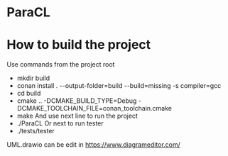 # ParaCL

# How to build the project
Use commands from the project root
* mkdir build
* conan install . --output-folder=build --build=missing -s compiler=gcc
* cd build
* cmake .. -DCMAKE_BUILD_TYPE=Debug -DCMAKE_TOOLCHAIN_FILE=conan_toolchain.cmake
* make
And use next line to run the project
* ./ParaCL
Or next to run tester
* ./tests/tester

UML.drawio can be edit in https://www.diagrameditor.com/